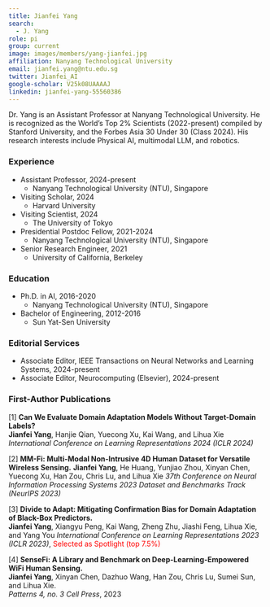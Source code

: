 ```yaml
---
title: Jianfei Yang
search:
  - J. Yang
role: pi
group: current
image: images/members/yang-jianfei.jpg
affiliation: Nanyang Technological University
email: jianfei.yang@ntu.edu.sg
twitter: Jianfei_AI
google-scholar: V25k08UAAAAJ
linkedin: jianfei-yang-55560386
---
```


Dr. Yang is an Assistant Professor at Nanyang Technological University. He is recognized as the World’s Top 2% Scientists (2022-present) compiled by Stanford University, and the Forbes Asia 30 Under 30 (Class 2024). His research interests include Physical AI, multimodal LLM, and robotics. 
 
### Experience
- Assistant Professor, 2024-present
  - Nanyang Technological University (NTU), Singapore
- Visiting Scholar, 2024
  - Harvard University
- Visiting Scientist, 2024
  - The University of Tokyo
- Presidential Postdoc Fellow, 2021-2024
  - Nanyang Technological University (NTU), Singapore
- Senior Research Engineer, 2021
  - University of California, Berkeley
 
### Education
- Ph.D. in AI, 2016-2020
  - Nanyang Technological University (NTU), Singapore
- Bachelor of Engineering, 2012-2016
  - Sun Yat-Sen University
 
### Editorial Services
- Associate Editor, IEEE Transactions on Neural Networks and Learning Systems, 2024-present
- Associate Editor, Neurocomputing (Elsevier), 2024-present

### First-Author Publications
[1] **Can We Evaluate Domain Adaptation Models Without Target-Domain Labels?**   
**Jianfei Yang**, Hanjie Qian, Yuecong Xu, Kai Wang, and Lihua Xie   
*International Conference on Learning Representations 2024 (ICLR 2024)*

[2] **MM-Fi: Multi-Modal Non-Intrusive 4D Human Dataset for Versatile Wireless Sensing.**
**Jianfei Yang**, He Huang, Yunjiao Zhou, Xinyan Chen, Yuecong Xu, Han Zou, Chris Lu, and Lihua Xie 
*37th Conference on Neural Information Processing Systems 2023 Dataset and Benchmarks Track (NeurIPS 2023)*

[3] **Divide to Adapt: Mitigating Confirmation Bias for Domain Adaptation of Black-Box Predictors.**   
**Jianfei Yang**, Xiangyu Peng, Kai Wang, Zheng Zhu, Jiashi Feng, Lihua Xie, and Yang You
*International Conference on Learning Representations 2023 (ICLR 2023)*, <span style="color: red;">Selected as Spotlight (top 7.5%)</span>

[4] **SenseFi: A Library and Benchmark on Deep-Learning-Empowered WiFi Human Sensing.**   
**Jianfei Yang**, Xinyan Chen, Dazhuo Wang, Han Zou, Chris Lu, Sumei Sun, and Lihua Xie.   
*Patterns 4, no. 3 Cell Press*, 2023

<!--_Disclosure_: Rob is a co-founder and the CTO of [Ocean Genomics inc.](https://oceangenomics.com/).-->
